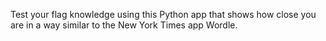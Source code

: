 Test your flag knowledge using this Python app that shows how close you are in a way similar to the New York Times app Wordle.
